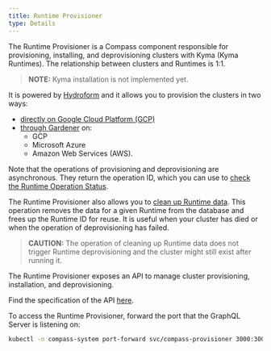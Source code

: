 ```yaml
---
title: Runtime Provisioner
type: Details
---
```


The Runtime Provisioner is a Compass component responsible for provisioning, installing, and deprovisioning clusters with Kyma (Kyma Runtimes). The relationship between clusters and Runtimes is 1:1.

> **NOTE:** Kyma installation is not implemented yet. 

It is powered by [Hydroform](https://github.com/kyma-incubator/hydroform) and it allows you to provision the clusters in two ways:
- [directly on Google Cloud Platform (GCP)](#tutorials-provision-clusters-on-google-cloud-platform)
- [through Gardener](#tutorials-provision-clusters-through-gardener) on:
    * GCP
    * Microsoft Azure
    * Amazon Web Services (AWS).
    
Note that the operations of provisioning and deprovisioning are asynchronous. They return the operation ID, which you can use to [check the Runtime Operation Status](#tutorials-check-runtime-operation-status).

The Runtime Provisioner also allows you to [clean up Runtime data](#tutorials-clean-up-runtime-data). This operation removes the data for a given Runtime from the database and frees up the Runtime ID for reuse. It is useful when your cluster has died or when the operation of deprovisioning has failed.

> **CAUTION:** The operation of cleaning up Runtime data does not trigger Runtime deprovisioning and the cluster might still exist after running it.
  
The Runtime Provisioner exposes an API to manage cluster provisioning, installation, and deprovisioning. 

Find the specification of the API [here](https://github.com/kyma-incubator/compass/blob/master/components/provisioner/pkg/gqlschema/schema.graphql).
    
To access the Runtime Provisioner, forward the port that the GraphQL Server is listening on:

```bash
kubectl -n compass-system port-forward svc/compass-provisioner 3000:3000
```